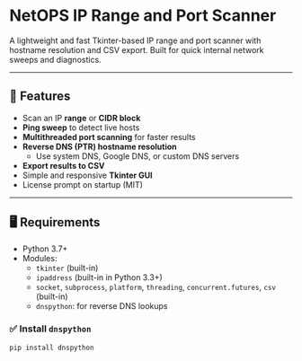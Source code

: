 # NetOPS IP Range and Port Scanner

A lightweight and fast Tkinter-based IP range and port scanner with hostname resolution and CSV export. Built for quick internal network sweeps and diagnostics.

---

## 🚀 Features

- Scan an IP **range** or **CIDR block**
- **Ping sweep** to detect live hosts
- **Multithreaded port scanning** for faster results
- **Reverse DNS (PTR) hostname resolution**
  - Use system DNS, Google DNS, or custom DNS servers
- **Export results to CSV**
- Simple and responsive **Tkinter GUI**
- License prompt on startup (MIT)

---

## 🖥️ Requirements

- Python 3.7+
- Modules:
  - `tkinter` (built-in)
  - `ipaddress` (built-in in Python 3.3+)
  - `socket`, `subprocess`, `platform`, `threading`, `concurrent.futures`, `csv` (built-in)
  - `dnspython`: for reverse DNS lookups

### ✅ Install `dnspython`

```bash
pip install dnspython
